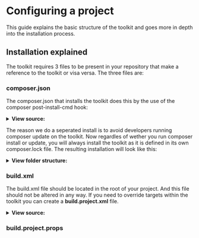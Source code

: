 # Configuring a project

This guide explains the basic structure of the toolkit and goes more
in depth into the installation process.

## Installation explained

The toolkit requires 3 files to be present in your repository that make
a reference to the toolkit or visa versa. The three files are:

### composer.json

The composer.json that installs the toolkit does this by the use of the
composer post-install-cmd hook:

<details><summary><b>View source:</b></summary>

```json
{
    "name": "ec-europa/project-id",
    "require": {
        "ec-europa/toolkit": "~3.0.0"
    },
    "scripts": {
        "post-install-cmd": "@toolkit-install",
        "post-update-cmd": "@toolkit-install",
        "toolkit-install": "PROJECT=$(pwd) composer run-script toolkit-install -d ./vendor/ec-europa/toolkit"
    }
}
```
</details>

The reason we do a seperated install is to avoid developers running
composer update on the toolkit. Now regardles of wether you run composer
install or update, you will always install the toolkit as it is defined
in its own composer.lock file. The resulting installation will look like
this:

<details><summary><b>View folder structure:</b></summary>

<big><pre><code>.
├── lib
├── resources
├── tests
└── toolkit -> **vendor/ec-europa/toolkit/bin**: easy access binary
└── **vendor**: project installs
&nbsp;&nbsp;&nbsp;&nbsp;└── **ec-europa**
&nbsp;&nbsp;&nbsp;&nbsp;&nbsp;&nbsp;&nbsp;&nbsp;└── **toolkit**
&nbsp;&nbsp;&nbsp;&nbsp;&nbsp;&nbsp;&nbsp;&nbsp;&nbsp;&nbsp;&nbsp;&nbsp;├── bin
&nbsp;&nbsp;&nbsp;&nbsp;&nbsp;&nbsp;&nbsp;&nbsp;&nbsp;&nbsp;&nbsp;&nbsp;├── docs
&nbsp;&nbsp;&nbsp;&nbsp;&nbsp;&nbsp;&nbsp;&nbsp;&nbsp;&nbsp;&nbsp;&nbsp;├── includes
&nbsp;&nbsp;&nbsp;&nbsp;&nbsp;&nbsp;&nbsp;&nbsp;&nbsp;&nbsp;&nbsp;&nbsp;└── **vendor**: isolated toolkit install
</pre></code></big>
</details>

### build.xml

The build.xml file should be located in the root of your project. And
this file should not be altered in any way. If you need to override
targets within the toolkit you can create a **build.project.xml** file.

<details><summary><b>View source:</b></summary>

```xml
<?xml version="1.0" encoding="UTF-8" ?>

<project name="root" description="The link between your project and toolkit." default="">

    <property name="toolkit.dir" value="${project.basedir}/vendor/ec-europa/toolkit" />
    <import file="${toolkit.dir}/includes/phing/build.xml" />

</project>
```
</details>


### build.project.props